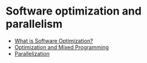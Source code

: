 # Software optimization and parallelism

* [What is Software Optimization?](software_optimization.md)
* [Optimization and Mixed Programming](optimization_and_mixed_programming.md)
* [Parallelization](parallel_programming.md)

